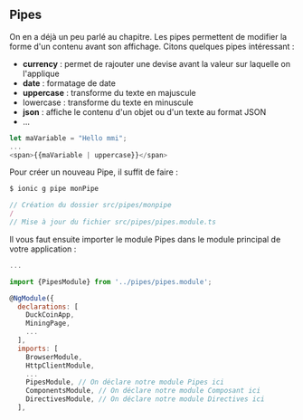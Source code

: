## Pipes

On en a déjà un peu parlé au chapitre. Les pipes permettent de modifier la forme d'un contenu avant son affichage. Citons quelques pipes intéressant :

* **currency** : permet de rajouter une devise avant la valeur sur laquelle on l'applique
* **date** : formatage de date
* **uppercase** : transforme du texte en majuscule
* lowercase : transforme du texte en minuscule
* **json** : affiche le contenu d'un objet ou d'un texte au format JSON
* ...

```js
let maVariable = "Hello mmi";
...
<span>{{maVariable | uppercase}}</span>
```

Pour créer un nouveau Pipe, il suffit de faire :

```js
$ ionic g pipe monPipe

// Création du dossier src/pipes/monpipe
/
// Mise à jour du fichier src/pipes/pipes.module.ts
```

Il vous faut ensuite importer le module Pipes dans le module principal de votre application :

```js
...

import {PipesModule} from '../pipes/pipes.module';

@NgModule({
  declarations: [
    DuckCoinApp,
    MiningPage,
    ...
  ],
  imports: [
    BrowserModule,
    HttpClientModule,
    ...
    PipesModule, // On déclare notre module Pipes ici
    ComponentsModule, // On déclare notre module Composant ici
    DirectivesModule, // On déclare notre module Directives ici
  ],
```



